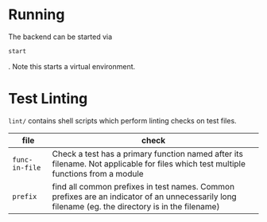 # Running

The backend can be started via

```sh
start
```

. Note this starts a virtual environment.

# Test Linting

`lint/` contains shell scripts which perform linting checks on test files.

| file           | check                                                                                                                                             |
| -------------- | ------------------------------------------------------------------------------------------------------------------------------------------------- |
| `func-in-file` | Check a test has a primary function named after its filename. Not applicable for files which test multiple functions from a module                |
| `prefix`       | find all common prefixes in test names. Common prefixes are an indicator of an unnecessarily long filename (eg. the directory is in the filename) |

